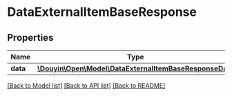# DataExternalItemBaseResponse

## Properties
Name | Type | Description | Notes
------------ | ------------- | ------------- | -------------
**data** | [**\Douyin\Open\Model\DataExternalItemBaseResponseData**](DataExternalItemBaseResponseData.md) |  | [optional] 

[[Back to Model list]](../../README.md#documentation-for-models) [[Back to API list]](../../README.md#documentation-for-api-endpoints) [[Back to README]](../../README.md)

